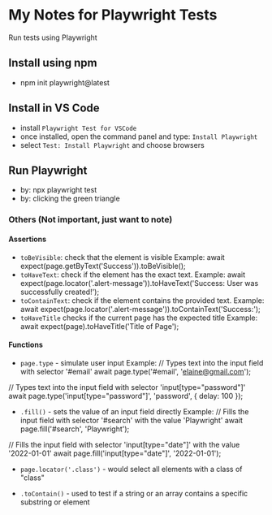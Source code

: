 # My Notes for Playwright Tests
Run tests using Playwright

## Install using npm
- npm init playwright@latest

## Install in VS Code
- install `Playwright Test for VSCode`
- once installed, open the command panel and type: `Install Playwright`
- select `Test: Install Playwright` and choose browsers

## Run Playwright
- by: npx playwright test
- by: clicking the green triangle

### Others (Not important, just want to note)
#### Assertions
- `toBeVisible`: check that the element is visible
Example: await expect(page.getByText('Success')).toBeVisible();
- `toHaveText`: check if the element has the exact text. 
Example: await expect(page.locator('.alert-message')).toHaveText('Success: User was successfully created!'); 
- `toContainText`: check if the element contains the provided text. 
Example: await expect(page.locator('.alert-message')).toContainText('Success:');
- `toHaveTitle` checks if the current page has the expected title
Example: await expect(page).toHaveTitle('Title of Page');

#### Functions
- `page.type` - simulate user input
Example: 
// Types text into the input field with selector '#email'
await page.type('#email', 'elaine@gmail.com');

// Types text into the input field with selector 'input[type="password"]'
await page.type('input[type="password"]', 'password', { delay: 100 });

- `.fill()` - sets the value of an input field directly
Example: 
// Fills the input field with selector '#search' with the value 'Playwright'
await page.fill('#search', 'Playwright');

// Fills the input field with selector 'input[type="date"]' with the value '2022-01-01'
await page.fill('input[type="date"]', '2022-01-01');

- `page.locator('.class')` - would select all elements with a class of "class"

- `.toContain()` - used to test if a string or an array contains a specific substring or element
